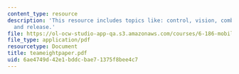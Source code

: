 ```yaml
---
content_type: resource
description: 'This resource includes topics like: control, vision, combine, and storage
  and release.'
file: https://ol-ocw-studio-app-qa.s3.amazonaws.com/courses/6-186-mobile-autonomous-systems-laboratory-january-iap-2005/6ae4749d42e1bddcbae71375f8bee4c7_teameightpaper.pdf
file_type: application/pdf
resourcetype: Document
title: teameightpaper.pdf
uid: 6ae4749d-42e1-bddc-bae7-1375f8bee4c7
---
```

